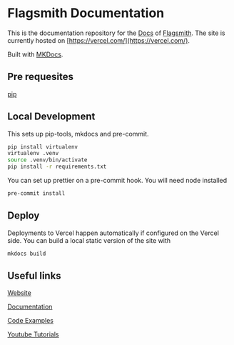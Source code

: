 # Flagsmith Documentation

This is the documentation repository for the [Docs](https://docs.flagsmith.com/) of [Flagsmith](https://flagsmith.com/).
The site is currently hosted on [https://vercel.com/](https://vercel.com/).

Built with [MKDocs](https://www.mkdocs.org/).

## Pre requesites

[pip](https://pip.pypa.io/)

## Local Development

This sets up pip-tools, mkdocs and pre-commit.

```bash
pip install virtualenv
virtualenv .venv
source .venv/bin/activate
pip install -r requirements.txt
```

You can set up prettier on a pre-commit hook. You will need node installed

```bash
pre-commit install
```

## Deploy

Deployments to Vercel happen automatically if configured on the Vercel side. You can build a local static version of the
site with

```bash
mkdocs build
```

## Useful links

[Website](https://flagsmith.com)

[Documentation](https://docs.flagsmith.com/)

[Code Examples](https://github.com/flagsmith/flagsmith-docs)

[Youtube Tutorials](https://www.youtube.com/channel/UCki7GZrOdZZcsV9rAIRchCw)
